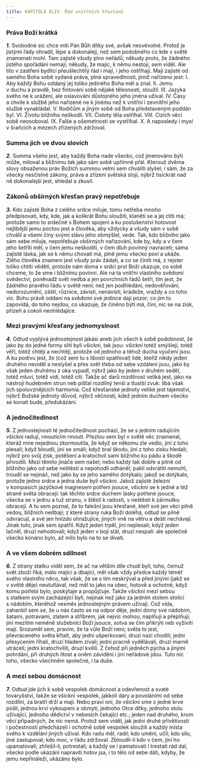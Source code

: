 ```yaml
---
title: KAPITOLA XLIV. Řád vnitřních křesťanů
---
```


### Práva Boží krátká

**_1._** Svobodné sic chce míti Pán Bůh dítky své, avšak nesvévolné. Protož je jistými řády ohradil, lépe a dokonaleji, než sem podobného co kde v světě znamenati mohl. Tam zajisté všudy plno neřádů; někudy proto, že žádného jistého spořádání nemají; někudy, že majíc, k němu nestojí, sem viděl. Ale tito v zastření bydlící přeušlechtilý řád i mají, i jeho ostříhají. Mají zajisté od samého Boha sobě vydaná práva, plná spravedlnosti, jimiž nařízeno jest: I. Aby každý Bohu oddaný jej toliko jediného Boha měl a znal. II. Jemu v duchu a pravdě, bez fintování sobě nějaké tělesnosti, sloužil. III. Jazyka svého ne k urážení, ale oslavování důstojného jeho jména užíval. IV. Časy a chvíle k službě jeho nařízené ne k jinému než k vnitřní i zevnitřní jeho službě vynakládal. V. Rodičům a jiným sobě od Boha představeným poddán byl. VI. Životu bližního neškodil. VII. Čistoty těla ostříhal. VIII. Cizích věcí sobě neosoboval. IX. Falše a ošemetnosti se vystříhal. X. A naposledy i mysl v šraňcích a mezech zřízených zdržoval.

### Summa jich ve dvou slovích

**_2._** Summa všeho jest, aby každý Boha nade všecko, což jmenováno býti může, miloval a bližnímu tak jako sám sobě upřímně přál. Kterouž dvěma slovy obsaženou práv Božích summou velmi sem chváliti slyšel; i sám, že za všecky nesčíslné zákony, práva a zřízení světská stojí, nýbrž tisíckrát nad ně dokonalejší jest, shledal a zkusil.

### Zákonů obšírných křesťan pravý nepotřebuje

**_3._** Kdo zajisté Boha z celého srdce miluje, tomu netřeba mnoho předpisovati, kdy, kde, jak a kolikrát Bohu sloužiti, klaněti se a jej ctíti má; protože samo to srdečné s Bohem spojení a ku poslušenství hotovost nejlibější jemu poctou jest a člověka, aby vždycky a všudy sám v sobě chválil a všemi činy svými slávu jeho obmýšlel, vede. Tak, kdo bližního jako sám sebe miluje, nepotřebuje obšírných nařizování, kde by, kdy a v čem jeho šetřiti měl, v čem jemu neškoditi, v čem dluh povinný navraceti; sama zajisté láska, jak se k němu chovati má, plně jemu všecko poví a ukáže. Zlého člověka znamení jest všudy práv žádati, a co se činiti má, z rejster toliko chtíti věděti, protože nám doma v srdci prst Boží ukazuje, co sobě chceme, to že sme i bližnímu povinni. Ale na ta vnitřní vlastního svědomí svědectví, poněvadž svět nedbá a jen povrchních řádů šetří, tím jest, že žádného pravého řádu v světě není; než jen podhlédání, nedověřování, nedorozumění, záští, různice, závisti, nenávisti, krádeže, vraždy a co toho víc. Bohu právě oddaní na svědomí své jedince dají pozor; co jim to zapovídá, do toho nejdou, co ukazuje, že činěno býti má, činí, nic se na zisk, přízeň a cokoli neohlédajíce.

### Mezi pravými křesťany jednomyslnost

**_4._** Odtud vyplývá jednostejnost jakási aneb jich všech k sobě podobnost, že jako by do jedné formy sliti byli všickni, tak jsou: všickni totéž smýšlejí, totéž věří, totéž chtějí a nechtějí, protože od jednoho a téhož ducha vyučeni jsou. A ku podivu jest, že (což sem tu s libostí spatřoval) lidé, kteříž nikdy jeden druhého neviděl a neslyšel a přes svět třeba od sebe vzdáleni jsou, jako by však jeden druhému z oka vypadl, nýbrž jako by jeden v druhém seděl, totéž mluví, totéž vidí, totéž cítí. Takže ač darů rozdílnost veliká jest, jako na nástroji hudebném strun neb píšťal rozdílný tenší a tlustší zvuk: libá však jich spoluvznějících harmonia. Což křesťanské jednoty veliké jest tajemství, nýbrž Božské jednoty důvod, nýbrž věčnosti, kdež jedním duchem všecko se konati bude, předukázání.

### A jednočitedlnost

**_5._** Z jednostejnosti té jednočitedlnost pochází, že se s jedním radujícím všickni radují, rmoutícím rmoutí. Přezlou sem byl v světě věc znamenal, kteráž mne nejednou zkormoutila, že když se někomu zle vedlo, jiní z toho plesali; když bloudil, jiní se smáli; když bral škodu, jiní z toho zisku hledali; nýbrž pro svůj zisk, potěšení a kratochvíl sami bližního ku pádu a škodě přivodili. Mezi těmito jináče sem našel; nebo každý tak dobře a pilně od bližního jako od sebe neštěstí a nepohodlí odháněl; pakli odvrátiti nemohl, troudil se nejináč, než jako by se jeho samého dotýkalo; jakož se dotýkalo, protože jedno srdce a jedna duše byli všickni. Jakož zajisté železní v kompasích jazýčkové magnesem potřeni jsouce, všickni se k jedné a též straně světa obracejí: tak těchto srdce duchem lásky potřené jsouce, všecka se v jednu a tuž stranu, v štěstí k radosti, v neštěstí k zármutku obracejí. A tu sem poznal, že to falešní jsou křesťané, kteří své jen věci pilně vedou, bližních nedbají; z které strany ruka Boží doléhá, odtud se pilně odvracují, a své jen hnízdo ohražujíce, jiných vně na větru a dešti nechávají. Jinak tuto, jinak sem spatřil. Když jeden trpěl, jiní neplesali; když jeden lačněl, druzí nehodovali; když jeden v boji stál, druzí nespali: ale společně všecko konáno bylo, až milo bylo na to se dívati.

### A ve všem dobrém sdílnost

**_6._** Z strany statku viděl sem, že ač na větším díle chudí byli, toho, čemuž svět zboží říká, málo mající a dbající, měl však vždy předce každý téměř svého vlastního něco, tak však, že se s tím neskrýval a před jinými (jakž se v světě děje) neututlával, než měl to jako na obec, hotově a ochotně, když komu potřebí bylo, poskýtaje a propůjčuje. Takže všickni mezi sebou s statkem svým zacházející byli, nejinak než jako za jedním stolem stolící s nádobím, kteréhož vesměs jednostejným právem užívají. Což vida, zahanbil sem se, že u nás často se na odpor děje, jedni domy své nádobím, šatami, potravami, zlatem a stříbrem, jak nejvíc mohou, naplňují a přeplňují; jiní mezitím neméně služebníci Boží jsouce, sotva se čím přikrýti neb vyživiti mají. Srozuměl sem, pravím, že ta vůle Boží není; světa to jest, převráceného světa křtalt, aby jedni ušperkovaní, druzí nazí chodili; jedni přesycením říhali, druzí hladem zívali; jedni pracně vydělávali, druzí marně utráceli; jedni kratochvílili, druzí kvílili. Z čehož při jedněch pýcha a jinými pohrdání, při druhých lítost a oněm závidění i jiní neřádové jdou. Tuto nic toho, všecko všechněm společné, i ta duše.

### A mezi sebou domácnost

**_7._** Odtud jde jich k sobě vespolek domácnost a odevřenost a svaté tovaryšství, takže se všickni vespolek, jakkoli dary a povoláními od sebe rozdílní, za bratří drží a mají. Nebo praví oni, že všickni sme z jedné krve pošlí, jednou krví vykoupeni a obmyti, jednoho Otce dítky, jednoho stolu užívající, jednoho dědictví v nebesích čekající etc.; jeden nad druhého, krom věcí případných, že nic nemá. Protož sem viděl, jak jedni druhé přívětivostí i počestností předcházeli i ochotně sobě vespolek sloužili a každý místa svého k vzdělání jiných užíval. Kdo radu měl, radil; kdo umění, učil; kdo sílu, jiné zastupoval; kdo moc, v řádu zdržoval. Zbloudil-li kdo v čem, jiní ho upamatovali; zhřešil-li, potrestali; a každý se i pamatovati i trestati rád dal, všecko podle ukázání napraviti hotov jsa, i to tělo od sebe dáti, kdyby, že jemu nepřináleží, ukázáno bylo.
